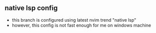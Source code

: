 ## native lsp config
- this branch is configured using latest nvim trend "native lsp"
- however, this config is not fast enough for me on windows machine
